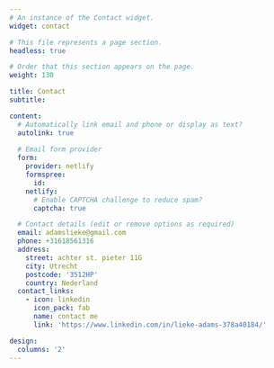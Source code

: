 ```yaml
---
# An instance of the Contact widget.
widget: contact

# This file represents a page section.
headless: true

# Order that this section appears on the page.
weight: 130

title: Contact
subtitle:

content:
  # Automatically link email and phone or display as text?
  autolink: true
  
  # Email form provider
  form:
    provider: netlify
    formspree:
      id:
    netlify:
      # Enable CAPTCHA challenge to reduce spam?
      captcha: true

  # Contact details (edit or remove options as required)
  email: adamslieke@gmail.com
  phone: +31618561316
  address:
    street: achter st. pieter 11G
    city: Utrecht
    postcode: '3512HP'
    country: Nederland
  contact_links:
    - icon: linkedin
      icon_pack: fab
      name: contact me
      link: 'https://www.linkedin.com/in/lieke-adams-378a40184/'

design:
  columns: '2'
---
```

